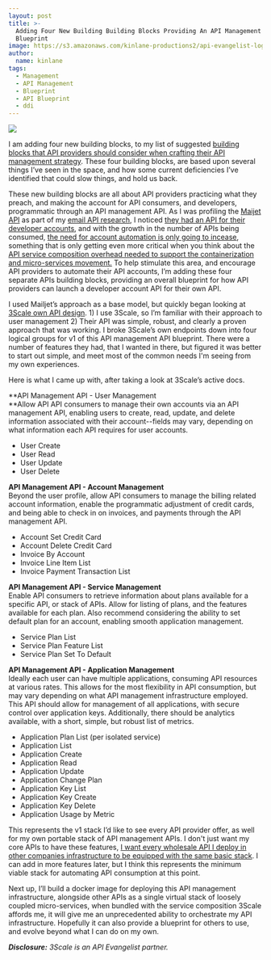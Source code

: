 ```yaml
---
layout: post
title: >-
  Adding Four New Building Building Blocks Providing An API Management API
  Blueprint
image: https://s3.amazonaws.com/kinlane-productions2/api-evangelist-logos/api-evangelist-butterfly-vertical.png
author:
  name: kinlane
tags:
  - Management
  - API Management
  - Blueprint
  - API Blueprint
  - ddi
---
```

[![](https://s3.amazonaws.com/kinlane-productions2/bw-icons/bw-building-blocks-design.png)](http://management.apievangelist.com/building-blocks.html)

I am adding four new building blocks, to my list of suggested [building blocks that API providers should consider when crafting their API management strategy](http://management.apievangelist.com/building-blocks.html). These four building blocks, are based upon several things I’ve seen in the space, and how some current deficiencies I’ve identified that could slow things, and hold us back.

These new building blocks are all about API providers practicing what they preach, and making the account for API consumers, and developers, programmatic through an API management API. As I was profiling the [Maijet API](http://dev.mailjet.com/email-api/v3/metadata/) as part of my [email API research](http://email.apievangelist.com/), I noticed [they had an API for their developer accounts](http://apievangelist.com/2014/11/12/an-api-for-developers-to-access-their-api-account-information/), and with the growth in the number of APIs being consumed, [the need for account automation is only going to incease](http://apievangelist.com/2014/12/16/with-number-of-apis-continuing-to-grow-account-automation-will-be-key/), something that is only getting even more critical when you think about the [API service composition overhead needed to support the containerization and micro-services movement.](http://apievangelist.com/2015/02/02/api-management-infrastructure-and-service-composition-is-key-to-orchestration-with-microservices-in-a-containerized-world/) To help stimulate this area, and encourage API providers to automate their API accounts, I’m adding these four separate APIs building blocks, providing an overall blueprint for how API providers can launch a developer account API for their own API.

I used Mailjet’s approach as a base model, but quickly began looking at [3Scale own API design](https://support.3scale.net/reference/active-docs). 1) I use 3Scale, so I’m familiar with their approach to user management 2) Their API was simple, robust, and clearly a proven approach that was working. I broke 3Scale’s own endpoints down into four logical groups for v1 of this API management API blueprint. There were a number of features they had, that I wanted in there, but figured it was better to start out simple, and meet most of the common needs I'm seeing from my own experiences.

Here is what I came up with, after taking a look at 3Scale’s active docs.

**API Management API - User Management  
**Allow API API consumers to manage their own accounts via an API management API, enabling users to create, read, update, and delete information associated with their account--fields may vary, depending on what information each API requires for user accounts.

*   User Create
*   User Read
*   User Update
*   User Delete

**API Management API - Account Management**  
Beyond the user profile, allow API consumers to manage the billing related account information, enable the programmatic adjustment of credit cards, and being able to check in on invoices, and payments through the API management API.

*   Account Set Credit Card
*   Account Delete Credit Card
*   Invoice By Account
*   Invoice Line Item List
*   Invoice Payment Transaction List

**API Management API - Service Management**  
Enable API consumers to retrieve information about plans available for a specific API, or stack of APIs. Allow for listing of plans, and the features available for each plan. Also recommend considering the ability to set default plan for an account, enabling smooth application management.

*   Service Plan List
*   Service Plan Feature List
*   Service Plan Set To Default

**API Management API - Application Management**  
Ideally each user can have multiple applications, consuming API resources at various rates. This allows for the most flexibility in API consumption, but may vary depending on what API management infrastructure employed. This API should allow for management of all applications, with secure control over application keys. Additionally, there should be analytics available, with a short, simple, but robust list of metrics.

*   Application Plan List (per isolated service)
*   Application List
*   Application Create
*   Application Read
*   Application Update
*   Application Change Plan
*   Application Key List
*   Application Key Create
*   Application Key Delete
*   Application Usage by Metric

This represents the v1 stack I’d like to see every API provider offer, as well for my own portable stack of API management APIs. I don't just want my core APIs to have these features, [I want every wholesale API I deploy in other companies infrastructure to be equipped with the same basic stack](http://alpha.apievangelist.com/2015/02/26/making-my-3scale-api-management-portable-with-a-containerized-microservices/). I can add in more features later, but I think this represents the minimum viable stack for automating API consumption at this point.

Next up, I’ll build a docker image for deploying this API management infrastructure, alongside other APIs as a single virtual stack of loosely coupled micro-services, when bundled with the service composition 3Scale affords me, it will give me an unprecedented ability to orchestrate my API infrastructure. Hopefully it can also provide a blueprint for others to use, and evolve beyond what I can do on my own.

_**Disclosure:** 3Scale is an API Evangelist partner._